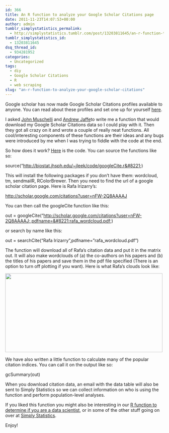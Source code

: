 ```yaml
---
id: 366
title: An R function to analyze your Google Scholar Citations page
date: 2011-11-23T14:07:53+00:00
author: admin
tumblr_simplystatistics_permalink:
  - http://simplystatistics.tumblr.com/post/13203811645/an-r-function-to-analyze-your-google-scholar-citations
tumblr_simplystatistics_id:
  - 13203811645
dsq_thread_id:
  - 934281952
categories:
  - Uncategorized
tags:
  - diy
  - Google Scholar Citations
  - R
  - web scraping
slug: "an-r-function-to-analyze-your-google-scholar-citations"
---
```

Google scholar has now made Google Scholar Citations profiles available to anyone. You can read about these profiles and set one up for yourself <a href="http://scholar.google.com/intl/en/scholar/citations.html" target="_blank">here</a>.

I asked <a href="http://www.jhsph.edu/faculty/directory/profile/5110/Muschelli/John" target="_blank">John Muschelli</a> and <a href="http://www.biostat.jhsph.edu/~ajaffe/" target="_blank">Andrew Jaffe</a>to write me a function that would download my Google Scholar Citations data so I could play with it. Then they got all crazy on it and wrote a couple of really neat functions. All cool/interesting components of these functions are their ideas and any bugs were introduced by me when I was trying to fiddle with the code at the end. 

So how does it work? <a href="http://biostat.jhsph.edu/~jleek/code/googleCite.r" target="_blank">Here</a> is the code. You can source the functions like so:



source(&#8220;http://biostat.jhsph.edu/~jleek/code/googleCite.r&#8221;)

This will install the following packages if you don&#8217;t have them: wordcloud, tm, sendmailR, RColorBrewer. Then you need to find the url of a google scholar citation page. Here is Rafa Irizarry&#8217;s:

<a href="http://scholar.google.com/citations?user=nFW-2Q8AAAAJ" target="_blank"><a href="http://scholar.google.com/citations?user=nFW-2Q8AAAAJ" target="_blank">http://scholar.google.com/citations?user=nFW-2Q8AAAAJ</a></a>

You can then call the googleCite function like this:

out = googleCite(&#8220;http://scholar.google.com/citations?user=nFW-2Q8AAAAJ;,pdfname=&#8221;rafa_wordcloud.pdf;)

or search by name like this:

out = searchCite(&#8220;Rafa Irizarry&#8221;,pdfname=&#8221;rafa_wordcloud.pdf&#8221;)

The function will download all of Rafa&#8217;s citation data and put it in the matrix out. It will also make wordclouds of (a) the co-authors on his papers and (b) the titles of his papers and save them in the pdf file specified (There is an option to turn off plotting if you want). Here is what Rafa&#8217;s clouds look like:

<img height="250" src="http://biostat.jhsph.edu/~jleek/code/rafa_wordcloud.png" width="500" />

We have also written a little function to calculate many of the popular citation indices. You can call it on the output like so:

gcSummary(out)

When you download citation data, an email with the data table will also be sent to Simply Statistics so we can collect information on who is using the function and perform population-level analyses.

If you liked this function you might also be interesting in our <a href="http://simplystatistics.tumblr.com/post/11271228367/datascientist">R function to determine if you are a data scientist</a>, or in some of the other stuff going on over at <a href="http://simplystatistics.tumblr.com/" target="_blank">Simply Statistics</a>.

Enjoy!
